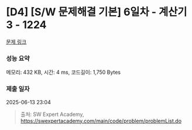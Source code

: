 # [D4] [S/W 문제해결 기본] 6일차 - 계산기3 - 1224 

[문제 링크](https://swexpertacademy.com/main/code/problem/problemDetail.do?contestProbId=AV14tDX6AFgCFAYD) 

### 성능 요약

메모리: 432 KB, 시간: 4 ms, 코드길이: 1,750 Bytes

### 제출 일자

2025-06-13 23:04



> 출처: SW Expert Academy, https://swexpertacademy.com/main/code/problem/problemList.do